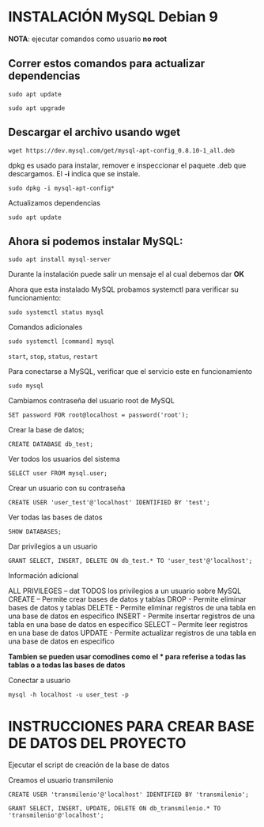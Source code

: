 # INSTALACIÓN MySQL Debian 9

**NOTA**: ejecutar comandos como usuario **no root**

## Correr estos comandos para actualizar dependencias
`sudo apt update`

`sudo apt upgrade`

## Descargar el archivo usando wget
`wget https://dev.mysql.com/get/mysql-apt-config_0.8.10-1_all.deb`

dpkg es usado para instalar, remover e inspeccionar el paquete .deb que descargamos. El **-i** indica que se instale.

`sudo dpkg -i mysql-apt-config*`

Actualizamos dependencias

`sudo apt update`

## Ahora si podemos instalar MySQL:
`sudo apt install mysql-server`

Durante la instalación puede salir un mensaje el al cual debemos dar **OK**

Ahora que esta instalado MySQL probamos systemctl para verificar su funcionamiento:

`sudo systemctl status mysql`

Comandos adicionales

`sudo systemctl [command] mysql`

`start`, `stop`, `status`, `restart`

Para conectarse a MySQL, verificar que el servicio este en funcionamiento

`sudo mysql`

Cambiamos contraseña del usuario root de MySQL

`SET password FOR root@localhost = password('root');`

Crear la base de datos;

`CREATE DATABASE db_test;`

Ver todos los usuarios del sistema

`SELECT user FROM mysql.user;`

Crear un usuario con su contraseña

`CREATE USER 'user_test'@'localhost' IDENTIFIED BY 'test';`

Ver todas las bases de datos

`SHOW DATABASES;`

Dar privilegios a un usuario

`GRANT SELECT, INSERT, DELETE ON db_test.* TO 'user_test'@'localhost';`

Información adicional

ALL PRIVILEGES – dat TODOS los privilegios a un usuario sobre MySQL
CREATE – Permite crear bases de datos y tablas
DROP   - Permite eliminar bases de datos y tablas
DELETE - Permite eliminar registros de una tabla en una base de datos en especifico
INSERT - Permite insertar registros de una tabla en una base de datos en especifico
SELECT – Permite leer registros en una base de datos
UPDATE - Permite actualizar registros de una tabla en una base de datos en especifico

**Tambien se pueden usar comodines como el * para referise a todas las tablas o a todas las bases de datos**

Conectar a usuario

`mysql -h localhost -u user_test -p`

# INSTRUCCIONES PARA CREAR BASE DE DATOS DEL PROYECTO

Ejecutar el script de creación de la base de datos

Creamos el usuario transmilenio

`CREATE USER 'transmilenio'@'localhost' IDENTIFIED BY 'transmilenio';`

`GRANT SELECT, INSERT, UPDATE, DELETE ON db_transmilenio.* TO 'transmilenio'@'localhost';`
